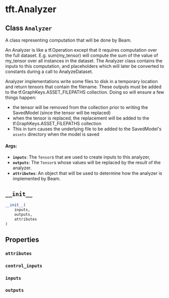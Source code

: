 <div itemscope itemtype="http://developers.google.com/ReferenceObject">
<meta itemprop="name" content="tft.Analyzer" />
<meta itemprop="path" content="Stable" />
<meta itemprop="property" content="attributes"/>
<meta itemprop="property" content="control_inputs"/>
<meta itemprop="property" content="inputs"/>
<meta itemprop="property" content="outputs"/>
<meta itemprop="property" content="__init__"/>
</div>

# tft.Analyzer

## Class `Analyzer`



A class representing computation that will be done by Beam.

An Analyzer is like a tf.Operation except that it requires computation over
the full dataset.  E.g. sum(my_tensor) will compute the sum of the value of
my_tensor over all instances in the dataset.  The Analyzer class contains the
inputs to this computation, and placeholders which will later be converted to
constants during a call to AnalyzeDataset.

Analyzer implementations write some files to disk in a temporary location and
return tensors that contain the filename.  These outputs must be added to the
tf.GraphKeys.ASSET_FILEPATHS collection.  Doing so will ensure a few things
happen:
* the tensor will be removed from the collection prior to writing the
  SavedModel (since the tensor will be replaced)
* when the tensor is replaced, the replacement will be added to the
  tf.GraphKeys.ASSET_FILEPATHS collection
* This in turn causes the underlying file to be added to the SavedModel's
  `assets` directory when the model is saved

#### Args:

* <b>`inputs`</b>: The `Tensor`s that are used to create inputs to this analyzer,
* <b>`outputs`</b>: The `Tensor`s whose values will be replaced by the result of the
      analyzer.
* <b>`attributes`</b>: An object that will be used to determine how the analyzer is
      implemented by Beam.

<h2 id="__init__"><code>__init__</code></h2>

``` python
__init__(
    inputs,
    outputs,
    attributes
)
```





## Properties

<h3 id="attributes"><code>attributes</code></h3>



<h3 id="control_inputs"><code>control_inputs</code></h3>



<h3 id="inputs"><code>inputs</code></h3>



<h3 id="outputs"><code>outputs</code></h3>





